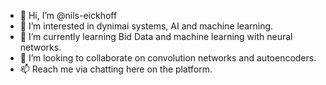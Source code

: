 - 👋 Hi, I’m @nils-eickhoff
- 👀 I’m interested in dynimai systems, AI and machine learning.
- 🌱 I’m currently learning Bid Data and machine learning with neural networks.
- 💞️ I’m looking to collaborate on convolution networks and autoencoders.
- 📫 Reach me via chatting here on the platform.

<!---
nils-eickhoff/nils-eickhoff is a ✨ special ✨ repository because its `README.md` (this file) appears on your GitHub profile.
You can click the Preview link to take a look at your changes.
--->

